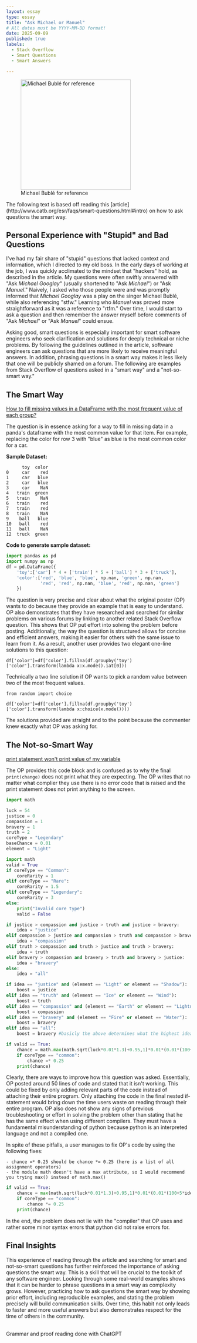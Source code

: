 ```yaml
---
layout: essay
type: essay
title: "Ask Michael or Manuel"
# All dates must be YYYY-MM-DD format!
date: 2025-09-09
published: true
labels:
  - Stack Overflow
  - Smart Questions
  - Smart Answers

---
```


<figure class="figure float-start pe-4">
  <img src="../img/smart-questions/michael.jpg" 
       class="figure-img img-fluid rounded" 
       width="300px" 
       alt="Michael Bublé for reference">
  <figcaption class="figure-caption text-center">
    Michael Bublé for reference
  </figcaption>
</figure>
The following text is based off reading this [article](http://www.catb.org/esr/faqs/smart-questions.html#intro) on how to ask questions the smart way.

## Personal Experience with "Stupid" and Bad Questions
I've had my fair share of "stupid" questions that lacked context and information, which I directed to my old boss. In the early days of working at the job, I was quickly acclimated to the mindset that "hackers" hold, as described in the article. My questions were often swiftly answered with "Ask *Michael Googlay*" (usually shortened to "Ask *Michael*") or "Ask *Manuel*." Naively, I asked who those people were and was promptly informed that *Michael Googlay* was a play on the singer Michael Bublé, while also referencing "stfw." Learning who *Manuel* was proved more straightforward as it was a reference to "rtfm." Over time, I would start to ask a question and then remember the answer myself before comments of "Ask *Michael*" or "Ask *Manuel*" could ensue.  

Asking good, smart questions is especially important for smart software engineers who seek clarification and solutions for deeply technical or niche problems. By following the guidelines outlined in the article, software engineers can ask questions that are more likely to receive meaningful answers. In addition, phrasing questions in a smart way makes it less likely that one will be publicly shamed on a forum. The following are examples from Stack Overflow of questions asked in a "smart way" and a "not-so-smart way."  


## The Smart Way
[How to fill missing values in a DataFrame with the most frequent value of each group?](https://stackoverflow.com/questions/68849100/how-to-fill-missing-values-in-a-dataframe-with-the-most-frequent-value-of-each-g)

The question is in essence asking for a way to fill in missing data in a panda's dataframe with the most common value for that item. For example, replacing the color for row 3 with "blue" as blue is the most common color for a car.

**Sample Dataset:**
```
      toy  color 
0     car    red 
1     car   blue 
2     car   blue 
3     car    NaN 
4   train  green 
5   train    NaN 
6   train    red 
7   train    red 
8   train    NaN 
9    ball   blue 
10   ball    red 
11   ball    NaN 
12  truck  green 
```
**Code to generate sample dataset:**
```python
import pandas as pd
import numpy as np
df = pd.DataFrame({
    'toy':['car'] * 4 + ['train'] * 5 + ['ball'] * 3 + ['truck'],
    'color':['red', 'blue', 'blue', np.nan, 'green', np.nan,
             'red', 'red', np.nan, 'blue', 'red', np.nan, 'green']
    })
```
The question is very precise and clear about what the original poster (OP) wants to do because they provide an example that is easy to understand. OP also demonstrates that they have researched and searched for similar problems on various forums by linking to another related Stack Overflow question. This shows that OP put effort into solving the problem before posting. Additionally, the way the question is structured allows for concise and efficient answers, making it easier for others with the same issue to learn from it. As a result, another user provides two elegant one-line solutions to this question:
```
df['color']=df['color'].fillna(df.groupby('toy')['color'].transform(lambda x:x.mode().iat[0]))
```
Technically a two line solution if OP wants to pick a random value between two of the most frequent values.
```
from random import choice

df['color']=df['color'].fillna(df.groupby('toy')['color'].transform(lambda x:choice(x.mode())))
```
The solutions provided are straight and to the point because the commenter knew exactly what OP was asking for. 

## The Not-so-Smart Way
[print statement won't print value of my variable](https://stackoverflow.com/questions/56306079/print-statement-wont-print-value-of-my-variable)

The OP provides this code block and is confused as to why the final `print(change)` does not print what they are expecting. The OP writes that no matter what complier they use there is no error code that is raised and the print statement does not print anything to the screen.
```python
import math

luck = 54
justice = 0
compassion = 1
bravery = 1
truth = 2
coreType = "Legendary"
baseChance = 0.01
element = "Light"

import math
valid = True
if coreType == "Common":
    coreRarity = 1
elif coreType == "Rare":
    coreRarity = 1.5
elif coreType == "Legendary":
    coreRarity = 3
else:
    print("Invalid core type")
    valid = False

if justice > compassion and justice > truth and justice > bravery:
    idea = "justice"
elif compassion > justice and compassion > truth and compassion > bravery:
    idea = "compassion"
elif truth > compassion and truth > justice and truth > bravery:
    idea = truth
elif bravery > compassion and bravery > truth and bravery > justice:
    idea = "bravery"
else:
    idea = "all"

if idea == "justice" and (element == "Light" or element == "Shadow"):
    boost = justice
elif idea == "truth" and (element == "Ice" or element == "Wind"):
    boost = truth
elif idea == "compassion" and (element == "Earth" or element == "Lightning"):
    boost = compassion
elif idea == "bravery" and (element == "Fire" or element == "Water"):
    boost = bravery
elif idea == "all":
    boost = bravery #basicly the above determines what the highest idea is and sets it but if the highest is all it means they are all the same so It doesn't matter one one the boost's value is cause its all the same

if valid == True:
    chance = math.max(math.sqrt(luck*0.01*1.3)+0.95,1)*0.01*(0.01*(100+5*idea)*coreRarity*baseChance)
    if coreType == "common":
        chance =* 0.25
    print(chance)
```
Clearly, there are ways to improve how this question was asked. Essentially, OP posted around 50 lines of code and stated that it isn't working. This could be fixed by only  adding relevant parts of the code instead of attaching their entire program. Only attaching the code in the final nested if-statement would bring down the time users waste on reading through their entire program. OP also does not show any signs of previous troubleshooting or effort in solving the problem other than stating that he has the same effect when using different compilers. They must have a fundamental misunderstanding of python because python is an interpreted language and not a compiled one. 

In spite of these pitfalls, a user manages to fix OP's code by using the following fixes:

    - chance =* 0.25 should be chance *= 0.25 (here is a list of all assignment operators)
    - the module math doesn't have a max attribute, so I would recommend you trying max() instead of math.max()

```python
if valid == True:
    chance = max(math.sqrt(luck*0.01*1.3)+0.95,1)*0.01*(0.01*(100+5*idea)*coreRarity*baseChance)
    if coreType == "common":
        chance *= 0.25
    print(chance)
```

In the end, the problem does not lie with the "compiler" that OP uses and rather some minor syntax errors that python did not raise errors for.

## Final Insights
This experience of reading through the article and searching for smart and not-so-smart questions has further reinforced the importance of asking questions the smart way. This is a skill that will be crucial to the toolkit of any software engineer. Looking through some real-world examples shows that it can be harder to phrase questions in a smart way as complexity grows. However, practicing how to ask questions the smart way by showing prior effort, including reproducible examples, and stating the problem precisely will build communication skills. Over time, this habit not only leads to faster and more useful answers but also demonstrates respect for the time of others in the community.
  
  <br>
Grammar and proof reading done with ChatGPT
